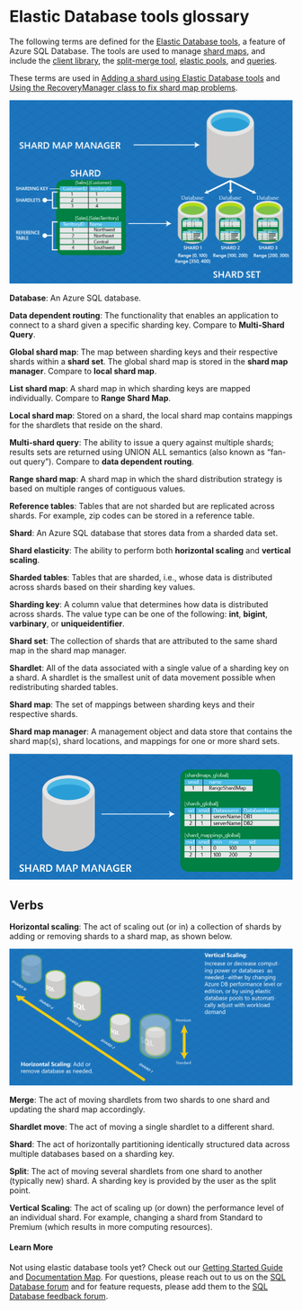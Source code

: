 <properties 
    pageTitle="Elastic Database tools glossary | Microsoft Azure" 
    description="Explanation of terms used for elastic database tools" 
    services="sql-database" 
    documentationCenter="" 
    manager="jeffreyg" 
    authors="ddove" 
    editor=""/>

<tags 
    ms.service="sql-database" 
    ms.workload="sql-database" 
    ms.tgt_pltfrm="na" 
    ms.devlang="na" 
    ms.topic="article" 
    ms.date="11/04/2015" 
    ms.author="ddove;sidneyh"/>

# Elastic Database tools glossary
The following terms are defined for the [Elastic Database tools](sql-database-elastic-scale-introduction.md), a feature of Azure SQL Database. The tools are used to manage [shard maps](sql-database-elastic-scale-shard-map-management.md), and include the [client library](sql-database-elastic-database-client-library.md), the [split-merge tool](sql-database-elastic-scale-overview-split-and-merge.md), [elastic pools](sql-database-elastic-pool.md), and [queries](sql-database-elastic-query-overview.md). 

These terms are used in [Adding a shard using Elastic Database tools](sql-database-elastic-scale-add-a-shard.md) and [Using the RecoveryManager class to fix shard map problems](sql-database-elastic-database-recovery-manager.md).

![Elastic Scale terms][1]

**Database**: An Azure SQL database. 

**Data dependent routing**: The functionality that enables an application to connect to a shard given a specific sharding key. Compare to **Multi-Shard Query**.

**Global shard map**: The map between sharding keys and their respective shards within a **shard set**. The global shard map is stored in the **shard map manager**. Compare to **local shard map**.

**List shard map**: A shard map in which sharding keys are mapped individually. Compare to **Range Shard Map**.   

**Local shard map**: Stored on a shard, the local shard map contains mappings for the shardlets that reside on the shard.

**Multi-shard query**: The ability to issue a query against multiple shards; results sets are returned using UNION ALL semantics (also known as “fan-out query”). Compare to **data dependent routing**.

**Range shard map**: A shard map in which the shard distribution strategy is based on multiple ranges of contiguous values. 

**Reference tables**: Tables that are not sharded but are replicated across shards. For example, zip codes can be stored in a reference table. 

**Shard**: An Azure SQL database that stores data from a sharded data set. 

**Shard elasticity**: The ability to perform both **horizontal scaling** and **vertical scaling**.

**Sharded tables**: Tables that are sharded, i.e., whose data is distributed across shards based on their sharding key values. 

**Sharding key**: A column value that determines how data is distributed across shards. The value type can be one of the following: **int**, **bigint**, **varbinary**, or **uniqueidentifier**. 

**Shard set**: The collection of shards that are attributed to the same shard map in the shard map manager.  

**Shardlet**: All of the data associated with a single value of a sharding key on a shard. A shardlet is the smallest unit of data movement possible when redistributing sharded tables. 

**Shard map**: The set of mappings between sharding keys and their respective shards.

**Shard map manager**: A management object and data store that contains the shard map(s), shard locations, and mappings for one or more shard sets.

![Mappings][2]

## Verbs
**Horizontal scaling**: The act of scaling out (or in) a collection of shards by adding or removing shards to a shard map, as shown below.

![Horizontal and vertical scaling][3]

**Merge**: The act of moving shardlets from two shards to one shard and updating the shard map accordingly.

**Shardlet move**: The act of moving a single shardlet to a different shard. 

**Shard**: The act of horizontally partitioning identically structured data across multiple databases based on a sharding key.

**Split**: The act of moving several shardlets from one shard to another (typically new) shard. A sharding key is provided by the user as the split point.

**Vertical Scaling**: The act of scaling up (or down) the performance level of an individual shard. For example, changing a shard from Standard to Premium (which results in more computing resources). 

#### Learn More

Not using elastic database tools yet? Check out our [Getting Started Guide](../articles/sql-database/sql-database-elastic-scale-get-started.md) and [Documentation Map](../articles/sql-database/sql-database-elastic-scale-documentation-map.md).  For questions, please reach out to us on the [SQL Database forum](http://social.msdn.microsoft.com/forums/azure/home?forum=ssdsgetstarted) and for feature requests, please add them to the [SQL Database feedback forum](https://feedback.azure.com/forums/217321-sql-database/).


<!--Image references-->

[1]: ./media/sql-database-elastic-scale-glossary/glossary.png
[2]: ./media/sql-database-elastic-scale-glossary/mappings.png
[3]: ./media/sql-database-elastic-scale-glossary/h_versus_vert.png
